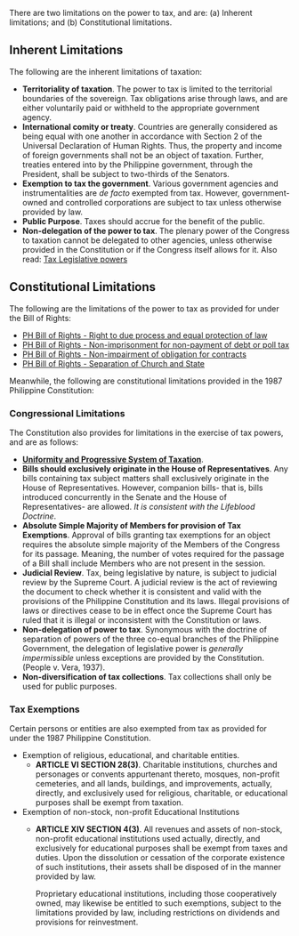 There are two limitations on the power to tax, and are: (a) Inherent limitations; and (b) Constitutional limitations.
## Inherent Limitations
The following are the inherent limitations of taxation:
- **Territoriality of taxation**. The power to tax is limited to the territorial boundaries of the sovereign. Tax obligations arise through laws, and are either voluntarily paid or withheld to the appropriate government agency.
- **International comity or treaty**. Countries are generally considered as being equal with one another in accordance with Section 2 of the Universal Declaration of Human Rights. Thus, the property and income of foreign governments shall not be an object of taxation. Further, treaties entered into by the Philippine government, through the President, shall be subject to two-thirds of the Senators.
- **Exemption to tax the government**. Various government agencies and instrumentalities are *de facto* exempted from tax. However, government-owned and controlled corporations are subject to tax unless otherwise provided by law.
- **Public Purpose**. Taxes should accrue for the benefit of the public.
- **Non-delegation of the power to tax**. The plenary power of the Congress to taxation cannot be delegated to other agencies, unless otherwise provided in the Constitution or if the Congress itself allows for it. Also read: [Tax Legislative powers](./Tax%20Legislative%20powers.md)

## Constitutional Limitations
The following are the limitations of the power to tax as provided for under the Bill of Rights:
- [PH Bill of Rights - Right to due process and equal protection of law](./PH%20Bill%20of%20Rights%20-%20Right%20to%20due%20process%20and%20equal%20protection%20of%20law.md)
- [PH Bill of Rights - Non-imprisonment for non-payment of debt or poll tax](./PH%20Bill%20of%20Rights%20-%20Non-imprisonment%20for%20non-payment%20of%20debt%20or%20poll%20tax.md)
- [PH Bill of Rights - Non-impairment of obligation for contracts](./PH%20Bill%20of%20Rights%20-%20Non-impairment%20of%20obligation%20for%20contracts.md)
- [PH Bill of Rights - Separation of Church and State](./PH%20Bill%20of%20Rights%20-%20Separation%20of%20Church%20and%20State.md)  

Meanwhile, the following are constitutional limitations provided in the 1987 Philippine Constitution:

### Congressional Limitations
The Constitution also provides for limitations in the exercise of tax powers, and are as follows:
- **[Uniformity and Progressive System of Taxation](./Uniformity%20and%20Progressive%20System%20of%20Taxation.md)**.
- **Bills should exclusively originate in the House of Representatives**. Any bills containing tax subject matters shall exclusively originate in the House of Representatives. However, companion bills- that is, bills introduced concurrently in the Senate and the House of Representatives- are allowed. *It is consistent with the Lifeblood Doctrine*.
- **Absolute Simple Majority of Members for provision of Tax Exemptions**. Approval of bills granting tax exemptions for an object requires the absolute simple majority of the Members of the Congress for its passage. Meaning, the number of votes required for the passage of a Bill shall include Members who are not present in the session.
- **Judicial Review**. Tax, being legislative by nature, is subject to judicial review by the Supreme Court. A judicial review is the act of reviewing the document to check whether it is consistent and valid with the provisions of the Philippine Constitution and its laws. Illegal provisions of laws or directives cease to be in effect once the Supreme Court has ruled that it is illegal or inconsistent with the Constitution or laws.
- **Non-delegation of power to tax**. Synonymous with the doctrine of separation of powers of the three co-equal branches of the Philippine Government, the delegation of legislative power is *generally impermissible* unless exceptions are provided by the Constitution. (People v. Vera, 1937).
- **Non-diversification of tax collections**. Tax collections shall only be used for public purposes.

### Tax Exemptions
Certain persons or entities are also exempted from tax as provided for under the 1987 Philippine Constitution.
- Exemption of religious, educational, and charitable entities. 
	- **ARTICLE VI SECTION 28(3)**. Charitable institutions, churches and personages or convents appurtenant thereto, mosques, non-profit cemeteries, and all lands, buildings, and improvements, actually, directly, and exclusively used for religious, charitable, or educational purposes shall be exempt from taxation.
- Exemption of non-stock, non-profit Educational Institutions
	- **ARTICLE XIV SECTION 4(3)**. All revenues and assets of non-stock, non-profit educational institutions used actually, directly, and exclusively for educational purposes shall be exempt from taxes and duties. Upon the dissolution or cessation of the corporate existence of such institutions, their assets shall be disposed of in the manner provided by law.
	  
	  Proprietary educational institutions, including those cooperatively owned, may likewise be entitled to such exemptions, subject to the limitations provided by law, including restrictions on dividends and provisions for reinvestment.
